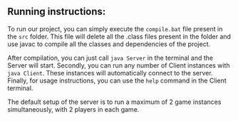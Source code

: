 ## Running instructions:
To run our project, you can simply execute the `compile.bat` file present in the `src` folder.
This file will delete all the .class files present in the folder and use javac to compile all the classes and dependencies of the project.

After compilation, you can just call `java Server` in the terminal and the Server will start.
Secondly, you can run any number of Client instances with `java Client`. These instances will automatically connect to the server.
Finally, for usage instructions, you can use the `help` command in the Client terminal.

The default setup of the server is to run a maximum of 2 game instances simultaneously, with 2 players in each game. 